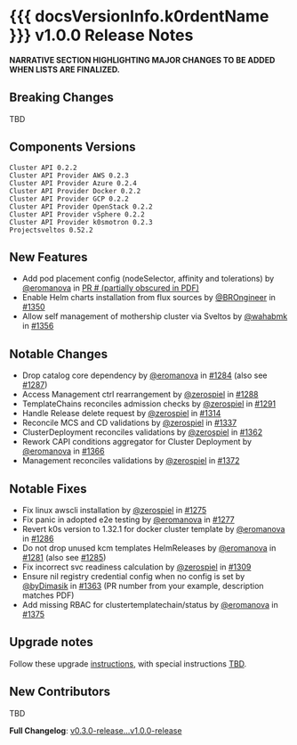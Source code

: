 # {{{ docsVersionInfo.k0rdentName }}} v1.0.0 Release Notes

**NARRATIVE SECTION HIGHLIGHTING MAJOR CHANGES TO BE ADDED WHEN LISTS ARE FINALIZED.**

## Breaking Changes

TBD

## Components Versions

```
Cluster API 0.2.2
Cluster API Provider AWS 0.2.3
Cluster API Provider Azure 0.2.4
Cluster API Provider Docker 0.2.2
Cluster API Provider GCP 0.2.2
Cluster API Provider OpenStack 0.2.2
Cluster API Provider vSphere 0.2.2
Cluster API Provider k0smotron 0.2.3
Projectsveltos 0.52.2
```

## New Features

  - Add pod placement config (nodeSelector, affinity and tolerations) by [@eromanova](https://github.com/eromanova) in [PR \# (partially obscured in PDF)](https://www.google.com/search?q=https://github.com/k0rdent/kcm/pull/Unknown)
  - Enable Helm charts installation from flux sources by [@BROngineer](https://github.com/BROngineer) in [\#1350](https://github.com/k0rdent/kcm/pull/1350)
  - Allow self management of mothership cluster via Sveltos by [@wahabmk](https://github.com/wahabmk) in [\#1356](https://github.com/k0rdent/kcm/pull/1356)

## Notable Changes

  - Drop catalog core dependency by [@eromanova](https://github.com/eromanova) in [\#1284](https://www.google.com/search?q=https://github.com/k0rdent/kcm/pull/1284) (also see [\#1287](https://www.google.com/search?q=https://github.com/k0rdent/kcm/pull/1287))
  - Access Management ctrl rearrangement by [@zerospiel](https://github.com/zerospiel) in [\#1288](https://www.google.com/search?q=https://github.com/k0rdent/kcm/pull/1288)
  - TemplateChains reconciles admission checks by [@zerospiel](https://github.com/zerospiel) in [\#1291](https://www.google.com/search?q=https://github.com/k0rdent/kcm/pull/1291)
  - Handle Release delete request by [@zerospiel](https://github.com/zerospiel) in [\#1314](https://www.google.com/search?q=https://github.com/k0rdent/kcm/pull/1314)
  - Reconcile MCS and CD validations by [@zerospiel](https://github.com/zerospiel) in [\#1337](https://www.google.com/search?q=https://github.com/k0rdent/kcm/pull/1337)
  - ClusterDeployment reconciles validations by [@zerospiel](https://github.com/zerospiel) in [\#1362](https://github.com/k0rdent/kcm/pull/1362)
  - Rework CAPI conditions aggregator for Cluster Deployment by [@eromanova](https://github.com/eromanova) in [\#1366](https://github.com/k0rdent/kcm/pull/1366)
  - Management reconciles validations by [@zerospiel](https://github.com/zerospiel) in [\#1372](https://github.com/k0rdent/kcm/pull/1372)

## Notable Fixes

  - Fix linux awscli installation by [@zerospiel](https://github.com/zerospiel) in [\#1275](https://www.google.com/search?q=https://github.com/k0rdent/kcm/pull/1275)
  - Fix panic in adopted e2e testing by [@eromanova](https://github.com/eromanova) in [\#1277](https://www.google.com/search?q=https://github.com/k0rdent/kcm/pull/1277)
  - Revert k0s version to 1.32.1 for docker cluster template by [@eromanova](https://github.com/eromanova) in [\#1286](https://www.google.com/search?q=https://github.com/k0rdent/kcm/pull/1286)
  - Do not drop unused kcm templates HelmReleases by [@eromanova](https://github.com/eromanova) in [\#1281](https://www.google.com/search?q=https://github.com/k0rdent/kcm/pull/1281) (also see [\#1285](https://www.google.com/search?q=https://github.com/k0rdent/kcm/pull/1285))
  - Fix incorrect svc readiness calculation by [@zerospiel](https://github.com/zerospiel) in [\#1309](https://www.google.com/search?q=https://github.com/k0rdent/kcm/pull/1309)
  - Ensure nil registry credential config when no config is set by [@byDimasik](https://github.com/byDimasik) in [\#1363](https://github.com/k0rdent/kcm/pull/1363) (PR number from your example, description matches PDF)
  - Add missing RBAC for clustertemplatechain/status by [@eromanova](https://github.com/eromanova) in [\#1375](https://www.google.com/search?q=https://github.com/k0rdent/kcm/pull/1375)

## Upgrade notes

Follow these upgrade [instructions](admin/upgrade/index.md), with special instructions [TBD]().

## New Contributors

TBD

**Full Changelog**: [v0.3.0-release...v1.0.0-release](https://www.google.com/search?q=https://github.com/k0rdent/kcm/compare/v0.3.0-release...v1.0.0-release)